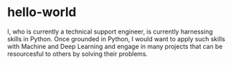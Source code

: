 # hello-world
I, who is currently a technical support engineer, is currently harnessing skills in Python. Once grounded in Python, I would want to apply such skills with Machine and Deep Learning and engage in many projects that can be resourcesful to others by solving their problems.
